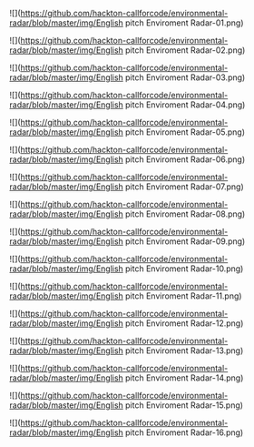 ![](https://github.com/hackton-callforcode/environmental-radar/blob/master/img/English pitch Enviroment Radar-01.png)

![](https://github.com/hackton-callforcode/environmental-radar/blob/master/img/English pitch Enviroment Radar-02.png)

![](https://github.com/hackton-callforcode/environmental-radar/blob/master/img/English pitch Enviroment Radar-03.png)

![](https://github.com/hackton-callforcode/environmental-radar/blob/master/img/English pitch Enviroment Radar-04.png)

![](https://github.com/hackton-callforcode/environmental-radar/blob/master/img/English pitch Enviroment Radar-05.png)

![](https://github.com/hackton-callforcode/environmental-radar/blob/master/img/English pitch Enviroment Radar-06.png)

![](https://github.com/hackton-callforcode/environmental-radar/blob/master/img/English pitch Enviroment Radar-07.png)

![](https://github.com/hackton-callforcode/environmental-radar/blob/master/img/English pitch Enviroment Radar-08.png)

![](https://github.com/hackton-callforcode/environmental-radar/blob/master/img/English pitch Enviroment Radar-09.png)

![](https://github.com/hackton-callforcode/environmental-radar/blob/master/img/English pitch Enviroment Radar-10.png)

![](https://github.com/hackton-callforcode/environmental-radar/blob/master/img/English pitch Enviroment Radar-11.png)

![](https://github.com/hackton-callforcode/environmental-radar/blob/master/img/English pitch Enviroment Radar-12.png)

![](https://github.com/hackton-callforcode/environmental-radar/blob/master/img/English pitch Enviroment Radar-13.png)

![](https://github.com/hackton-callforcode/environmental-radar/blob/master/img/English pitch Enviroment Radar-14.png)

![](https://github.com/hackton-callforcode/environmental-radar/blob/master/img/English pitch Enviroment Radar-15.png)

![](https://github.com/hackton-callforcode/environmental-radar/blob/master/img/English pitch Enviroment Radar-16.png)

